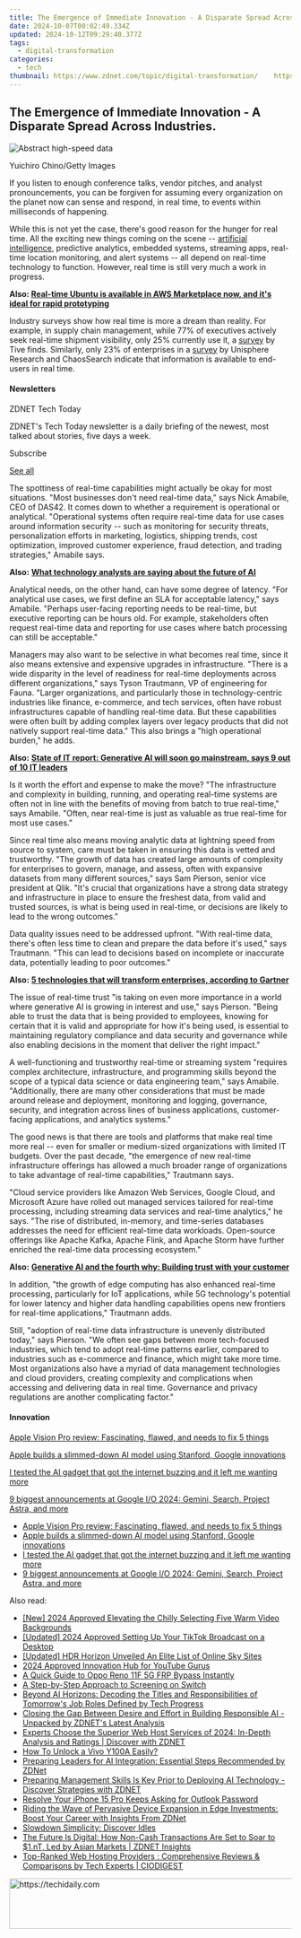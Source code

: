 ```yaml
---
title: The Emergence of Immediate Innovation - A Disparate Spread Across Industries.
date: 2024-10-07T00:02:49.334Z
updated: 2024-10-12T09:29:40.377Z
tags:
  - digital-transformation
categories:
  - tech
thumbnail: https://www.zdnet.com/topic/digital-transformation/    https://www.zdnet.com/a/img/resize/8eea0835c9dd2ea532321ec4674437082d128a8e/2023/09/14/c0281417-7611-46ba-ba4b-59732810dfd1/gettyimages-1311184424.jpg?width=170&height=128&fit=crop&auto=webp
---
```


## The Emergence of Immediate Innovation - A Disparate Spread Across Industries.

![Abstract high-speed data](https://www.zdnet.com/a/img/resize/0f060b8c0ec40f46465bd52497d7205d2112a7d4/2023/09/14/c0281417-7611-46ba-ba4b-59732810dfd1/gettyimages-1311184424.jpg?auto=webp&width=1280)

Yuichiro Chino/Getty Images

If you listen to enough conference talks, vendor pitches, and analyst pronouncements, you can be forgiven for assuming every organization on the planet now can sense and respond, in real time, to events within milliseconds of happening. 

While this is not yet the case, there's good reason for the hunger for real time. All the exciting new things coming on the scene -- [artificial intelligence](https://www.zdnet.com/article/what-is-ai-heres-everything-you-need-to-know-about-artificial-intelligence/), predictive analytics, embedded systems, streaming apps, real-time location monitoring, and alert systems -- all depend on real-time technology to function. However, real time is still very much a work in progress.

**Also: [Real-time Ubuntu is available in AWS Marketplace now, and it's ideal for rapid prototyping](https://www.zdnet.com/article/real-time-ubuntu-is-available-in-aws-marketplace-now/)**

Industry surveys show how real time is more a dream than reality. For example, in supply chain management, while 77% of executives actively seek real-time shipment visibility, only 25% currently use it, a [survey](https://www.tive.com/content/the-state-of-supply-chain-visibility-2023-market-survey-report) by Tive finds. Similarly, only 23% of enterprises in a [survey](https://www.chaossearch.io/resources/dbta-data-delivery-consumption-patterns-report) by Unisphere Research and ChaosSearch indicate that information is available to end-users in real time. 

#### Newsletters

ZDNET Tech Today

ZDNET's Tech Today newsletter is a daily briefing of the newest, most talked about stories, five days a week.

 Subscribe

[See all](https://www.zdnet.com/newsletters/)

The spottiness of real-time capabilities might actually be okay for most situations. "Most businesses don't need real-time data," says Nick Amabile, CEO of DAS42\. It comes down to whether a requirement is operational or analytical. "Operational systems often require real-time data for use cases around information security -- such as monitoring for security threats, personalization efforts in marketing, logistics, shipping trends, cost optimization, improved customer experience, fraud detection, and trading strategies," Amabile says. 

**Also:** [**What technology analysts are saying about the future of AI**](https://www.zdnet.com/article/what-analyst-are-saying-about-the-future-of-generative-ai/)

Analytical needs, on the other hand, can have some degree of latency. "For analytical use cases, we first define an SLA for acceptable latency," says Amabile. "Perhaps user-facing reporting needs to be real-time, but executive reporting can be hours old. For example, stakeholders often request real-time data and reporting for use cases where batch processing can still be acceptable."

Managers may also want to be selective in what becomes real time, since it also means extensive and expensive upgrades in infrastructure. "There is a wide disparity in the level of readiness for real-time deployments across different organizations," says Tyson Trautmann, VP of engineering for Fauna. "Larger organizations, and particularly those in technology-centric industries like finance, e-commerce, and tech services, often have robust infrastructures capable of handling real-time data. But these capabilities were often built by adding complex layers over legacy products that did not natively support real-time data." This also brings a "high operational burden," he adds.

**Also:** [**State of IT report: Generative AI will soon go mainstream, says 9 out of 10 IT leaders**](https://www.zdnet.com/article/state-of-it-report-generative-ai-will-soon-go-mainstream/) 

Is it worth the effort and expense to make the move? "The infrastructure and complexity in building, running, and operating real-time systems are often not in line with the benefits of moving from batch to true real-time," says Amabile. "Often, near real-time is just as valuable as true real-time for most use cases."

Since real time also means moving analytic data at lightning speed from source to system, care must be taken in ensuring this data is vetted and trustworthy. "The growth of data has created large amounts of complexity for enterprises to govern, manage, and assess, often with expansive datasets from many different sources," says Sam Pierson, senior vice president at Qlik. "It's crucial that organizations have a strong data strategy and infrastructure in place to ensure the freshest data, from valid and trusted sources, is what is being used in real-time, or decisions are likely to lead to the wrong outcomes."

Data quality issues need to be addressed upfront. "With real-time data, there's often less time to clean and prepare the data before it's used," says Trautmann. "This can lead to decisions based on incomplete or inaccurate data, potentially leading to poor outcomes." 

**Also:** [**5 technologies that will transform enterprises, according to Gartner**](https://www.zdnet.com/article/5-technologies-that-will-transform-enterprises-according-to-gartner/)  
  
The issue of real-time trust "is taking on even more importance in a world where generative AI is growing in interest and use," says Pierson. "Being able to trust the data that is being provided to employees, knowing for certain that it is valid and appropriate for how it's being used, is essential to maintaining regulatory compliance and data security and governance while also enabling decisions in the moment that deliver the right impact."

A well-functioning and trustworthy real-time or streaming system "requires complex architecture, infrastructure, and programming skills beyond the scope of a typical data science or data engineering team," says Amabile. "Additionally, there are many other considerations that must be made around release and deployment, monitoring and logging, governance, security, and integration across lines of business applications, customer-facing applications, and analytics systems."

  
The good news is that there are tools and platforms that make real time more real -- even for smaller or medium-sized organizations with limited IT budgets. Over the past decade, "the emergence of new real-time infrastructure offerings has allowed a much broader range of organizations to take advantage of real-time capabilities," Trautmann says. 

"Cloud service providers like Amazon Web Services, Google Cloud, and Microsoft Azure have rolled out managed services tailored for real-time processing, including streaming data services and real-time analytics," he says. "The rise of distributed, in-memory, and time-series databases addresses the need for efficient real-time data workloads. Open-source offerings like Apache Kafka, Apache Flink, and Apache Storm have further enriched the real-time data processing ecosystem."

**Also:** [**Generative AI and the fourth why: Building trust with your customer**](https://www.zdnet.com/article/generative-ai-and-the-fourth-why-building-trust-with-your-customer/)

In addition, "the growth of edge computing has also enhanced real-time processing, particularly for IoT applications, while 5G technology's potential for lower latency and higher data handling capabilities opens new frontiers for real-time applications," Trautmann adds.

Still, "adoption of real-time data infrastructure is unevenly distributed today," says Pierson. "We often see gaps between more tech-focused industries, which tend to adopt real-time patterns earlier, compared to industries such as e-commerce and finance, which might take more time. Most organizations also have a myriad of data management technologies and cloud providers, creating complexity and complications when accessing and delivering data in real time. Governance and privacy regulations are another complicating factor."

#### Innovation

[Apple Vision Pro review: Fascinating, flawed, and needs to fix 5 things](https://www.zdnet.com/article/apple-vision-pro-review/ "Apple Vision Pro review: Fascinating, flawed, and needs to fix 5 things")

[Apple builds a slimmed-down AI model using Stanford, Google innovations](https://www.zdnet.com/article/apple-builds-a-slimmed-down-ai-model-using-stanford-google-innovations/ "Apple builds a slimmed-down AI model using Stanford, Google innovations")

[I tested the AI gadget that got the internet buzzing and it left me wanting more](https://www.zdnet.com/article/i-tested-the-ai-gadget-that-got-the-internet-buzzing-and-it-left-me-wanting-more/ "I tested the AI gadget that got the internet buzzing and it left me wanting more")

[9 biggest announcements at Google I/O 2024: Gemini, Search, Project Astra, and more](https://www.zdnet.com/article/is-openai-sweating-9-google-features-announced-for-gemini-search-android-and-more/ "9 biggest announcements at Google I/O 2024: Gemini, Search, Project Astra, and more")

* [Apple Vision Pro review: Fascinating, flawed, and needs to fix 5 things](https://www.zdnet.com/article/apple-vision-pro-review/ "Apple Vision Pro review: Fascinating, flawed, and needs to fix 5 things")
* [Apple builds a slimmed-down AI model using Stanford, Google innovations](https://www.zdnet.com/article/apple-builds-a-slimmed-down-ai-model-using-stanford-google-innovations/ "Apple builds a slimmed-down AI model using Stanford, Google innovations")
* [I tested the AI gadget that got the internet buzzing and it left me wanting more](https://www.zdnet.com/article/i-tested-the-ai-gadget-that-got-the-internet-buzzing-and-it-left-me-wanting-more/ "I tested the AI gadget that got the internet buzzing and it left me wanting more")
* [9 biggest announcements at Google I/O 2024: Gemini, Search, Project Astra, and more](https://www.zdnet.com/article/is-openai-sweating-9-google-features-announced-for-gemini-search-android-and-more/ "9 biggest announcements at Google I/O 2024: Gemini, Search, Project Astra, and more")

<ins class="adsbygoogle"
     style="display:block"
     data-ad-format="autorelaxed"
     data-ad-client="ca-pub-7571918770474297"
     data-ad-slot="1223367746"></ins>

<ins class="adsbygoogle"
     style="display:block"
     data-ad-client="ca-pub-7571918770474297"
     data-ad-slot="8358498916"
     data-ad-format="auto"
     data-full-width-responsive="true"></ins>

<span class="atpl-alsoreadstyle">Also read:</span>
<div><ul>
<li><a href="https://facebook-video-share.techidaily.com/new-2024-approved-elevating-the-chilly-selecting-five-warm-video-backgrounds/"><u>[New] 2024 Approved Elevating the Chilly Selecting Five Warm Video Backgrounds</u></a></li>
<li><a href="https://tiktok-video-files.techidaily.com/updated-2024-approved-setting-up-your-tiktok-broadcast-on-a-desktop/"><u>[Updated] 2024 Approved Setting Up Your TikTok Broadcast on a Desktop</u></a></li>
<li><a href="https://vp-tips.techidaily.com/updated-hdr-horizon-unveiled-an-elite-list-of-online-sky-sites/"><u>[Updated] HDR Horizon Unveiled An Elite List of Online Sky Sites</u></a></li>
<li><a href="https://youtube-stream.techidaily.com/2024-approved-innovation-hub-for-youtube-gurus/"><u>2024 Approved Innovation Hub for YouTube Gurus</u></a></li>
<li><a href="https://android-frp.techidaily.com/a-quick-guide-to-oppo-reno-11f-5g-frp-bypass-instantly-by-drfone-android/"><u>A Quick Guide to Oppo Reno 11F 5G FRP Bypass Instantly</u></a></li>
<li><a href="https://screen-sharing-recording.techidaily.com/a-step-by-step-approach-to-screening-on-switch/"><u>A Step-by-Step Approach to Screening on Switch</u></a></li>
<li><a href="https://app-tips.techidaily.com/beyond-ai-horizons-decoding-the-titles-and-responsibilities-of-tomorrows-job-roles-defined-by-tech-progress/"><u>Beyond AI Horizons: Decoding the Titles and Responsibilities of Tomorrow's Job Roles Defined by Tech Progress</u></a></li>
<li><a href="https://app-tips.techidaily.com/closing-the-gap-between-desire-and-effort-in-building-responsible-ai-unpacked-by-zdnets-latest-analysis/"><u>Closing the Gap Between Desire and Effort in Building Responsible AI - Unpacked by ZDNET's Latest Analysis</u></a></li>
<li><a href="https://app-tips.techidaily.com/experts-choose-the-superior-web-host-services-of-2024-in-depth-analysis-and-ratings-discover-with-zdnet/"><u>Experts Choose the Superior Web Host Services of 2024: In-Depth Analysis and Ratings | Discover with ZDNET</u></a></li>
<li><a href="https://android-unlock.techidaily.com/how-to-unlock-a-vivo-y100a-easily-by-drfone-android/"><u>How To Unlock a Vivo Y100A Easily?</u></a></li>
<li><a href="https://app-tips.techidaily.com/preparing-leaders-for-ai-integration-essential-steps-recommended-by-zdnet/"><u>Preparing Leaders for AI Integration: Essential Steps Recommended by ZDNet</u></a></li>
<li><a href="https://app-tips.techidaily.com/preparing-management-skills-is-key-prior-to-deploying-ai-technology-discover-strategies-with-zdnet/"><u>Preparing Management Skills Is Key Prior to Deploying AI Technology - Discover Strategies with ZDNET</u></a></li>
<li><a href="https://ios-unlock.techidaily.com/resolve-your-iphone-15-pro-keeps-asking-for-outlook-password-by-drfone-ios/"><u>Resolve Your iPhone 15 Pro Keeps Asking for Outlook Password</u></a></li>
<li><a href="https://app-tips.techidaily.com/riding-the-wave-of-pervasive-device-expansion-in-edge-investments-boost-your-career-with-insights-from-zdnet/"><u>Riding the Wave of Pervasive Device Expansion in Edge Investments: Boost Your Career with Insights From ZDNet</u></a></li>
<li><a href="https://games-able.techidaily.com/slowdown-simplicity-discover-idles/"><u>Slowdown Simplicity: Discover Idles</u></a></li>
<li><a href="https://app-tips.techidaily.com/the-future-is-digital-how-non-cash-transactions-are-set-to-soar-to-1nt-led-by-asian-markets-zdnet-insights/"><u>The Future Is Digital: How Non-Cash Transactions Are Set to Soar to $1.nT, Led by Asian Markets | ZDNET Insights</u></a></li>
<li><a href="https://app-tips.techidaily.com/top-ranked-web-hosting-providers-comprehensive-reviews-and-comparisons-by-tech-experts-ciodigest/"><u>Top-Ranked Web Hosting Providers : Comprehensive Reviews & Comparisons by Tech Experts | CIODIGEST</u></a></li>
</ul></div>

<!-- affiliate ads begin -->
<a href="https://aligracehair.sjv.io/c/5597632/1934142/19272" target="_top" id="1934142">
  <img src="//a.impactradius-go.com/display-ad/19272-1934142" border="0" alt="https://techidaily.com" width="728" height="90"/>
</a>
<img height="0" width="0" src="https://aligracehair.sjv.io/i/5597632/1934142/19272" style="position:absolute;visibility:hidden;" border="0" />
<!-- affiliate ads end -->

